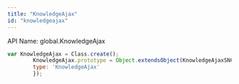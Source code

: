 ```yaml
---
title: "KnowledgeAjax"
id: "knowledgeajax"
---
```


API Name: global.KnowledgeAjax

```js
var KnowledgeAjax = Class.create();
        KnowledgeAjax.prototype = Object.extendsObject(KnowledgeAjaxSNC,{
        type: 'KnowledgeAjax'
        });
```